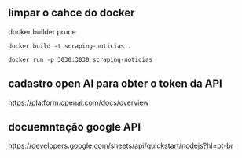 ## limpar o cahce do docker
docker builder prune

```
docker build -t scraping-noticias . 

docker run -p 3030:3030 scraping-noticias
```

## cadastro open AI para obter o token da API
https://platform.openai.com/docs/overview

## docuemntação google API
https://developers.google.com/sheets/api/quickstart/nodejs?hl=pt-br